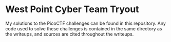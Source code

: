 # West Point Cyber Team Tryout
My solutions to the PicoCTF challenges can be found in this repository. Any code used to solve these challenges is contained in the same directory as the writeups, and sources are cited throughout the writeups. 